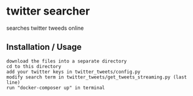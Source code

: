 # twitter searcher
searches twitter tweeds online

## Installation / Usage

```
download the files into a separate directory
cd to this directory
add your twitter keys in twitter_tweets/config.py
modify search term in twitter_tweets/get_tweets_streaming.py (last line)
run "docker-composer up" in terminal
```

